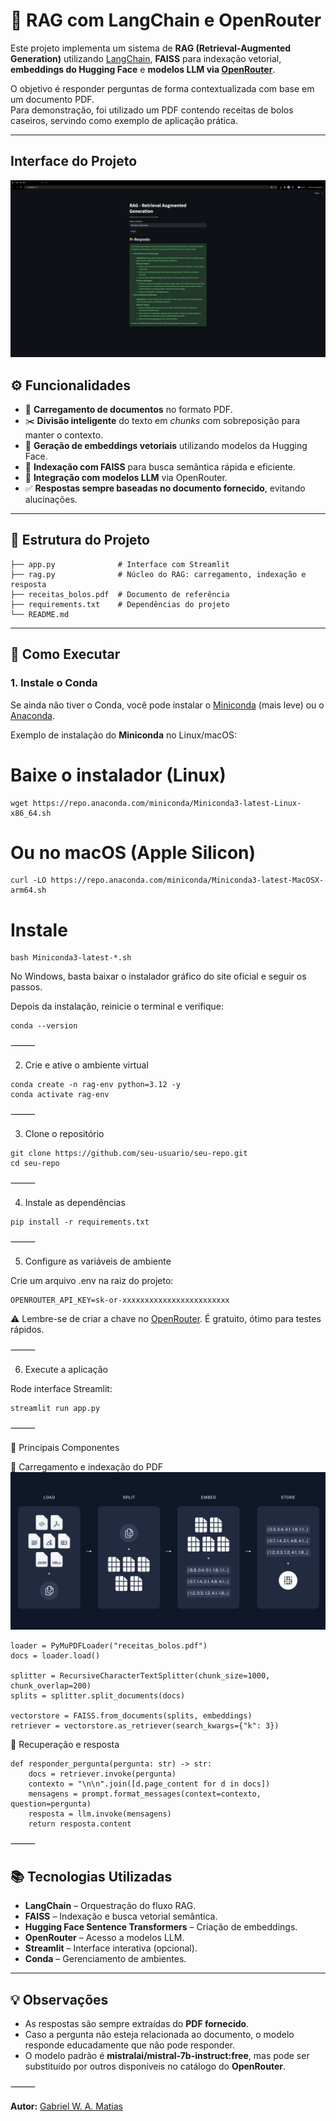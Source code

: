 # 📘 RAG com LangChain e OpenRouter

Este projeto implementa um sistema de **RAG (Retrieval-Augmented Generation)** utilizando [LangChain](https://www.langchain.com/), **FAISS** para indexação vetorial, **embeddings do Hugging Face** e **modelos LLM via  [OpenRouter](https://openrouter.ai/)**.  

O objetivo é responder perguntas de forma contextualizada com base em um documento PDF.  
Para demonstração, foi utilizado um PDF contendo receitas de bolos caseiros, servindo como exemplo de aplicação prática.

---

## Interface do Projeto

![Interface do Projeto](https://raw.githubusercontent.com/ligia-ufpe/rag/main/image.png)

## ⚙️ Funcionalidades

- 📂 **Carregamento de documentos** no formato PDF.  
- ✂️ **Divisão inteligente** do texto em *chunks* com sobreposição para manter o contexto.  
- 🧩 **Geração de embeddings vetoriais** utilizando modelos da Hugging Face.  
- 🔎 **Indexação com FAISS** para busca semântica rápida e eficiente.  
- 🤖 **Integração com modelos LLM** via OpenRouter.  
- ✅ **Respostas sempre baseadas no documento fornecido**, evitando alucinações.  
---

## 📂 Estrutura do Projeto
```
├── app.py              # Interface com Streamlit
├── rag.py              # Núcleo do RAG: carregamento, indexação e resposta
├── receitas_bolos.pdf  # Documento de referência
├── requirements.txt    # Dependências do projeto
└── README.md           
```
---

## 🚀 Como Executar

### 1. Instale o Conda

Se ainda não tiver o Conda, você pode instalar o [Miniconda](https://docs.conda.io/en/latest/miniconda.html) (mais leve) ou o [Anaconda](https://www.anaconda.com/download).  

Exemplo de instalação do **Miniconda** no Linux/macOS:  
# Baixe o instalador (Linux)
```
wget https://repo.anaconda.com/miniconda/Miniconda3-latest-Linux-x86_64.sh
```
# Ou no macOS (Apple Silicon)
```
curl -LO https://repo.anaconda.com/miniconda/Miniconda3-latest-MacOSX-arm64.sh
```
# Instale
```
bash Miniconda3-latest-*.sh
```
No Windows, basta baixar o instalador gráfico do site oficial e seguir os passos.

Depois da instalação, reinicie o terminal e verifique:
```
conda --version
```

⸻

2. Crie e ative o ambiente virtual
```
conda create -n rag-env python=3.12 -y
conda activate rag-env
```

⸻

3. Clone o repositório
```
git clone https://github.com/seu-usuario/seu-repo.git
cd seu-repo
```

⸻

4. Instale as dependências
```
pip install -r requirements.txt
```

⸻

5. Configure as variáveis de ambiente

Crie um arquivo .env na raiz do projeto:
```
OPENROUTER_API_KEY=sk-or-xxxxxxxxxxxxxxxxxxxxxxxx
```
⚠️ Lembre-se de criar a chave no [OpenRouter](https://openrouter.ai/). É gratuito, ótimo para testes rápidos.


⸻

6. Execute a aplicação

Rode interface Streamlit:
```
streamlit run app.py
```

⸻

🧠 Principais Componentes

🔑 Carregamento e indexação do PDF
![Interface do Projeto](https://raw.githubusercontent.com/ligia-ufpe/rag/main/split.png)
```
loader = PyMuPDFLoader("receitas_bolos.pdf")
docs = loader.load()

splitter = RecursiveCharacterTextSplitter(chunk_size=1000, chunk_overlap=200)
splits = splitter.split_documents(docs)

vectorstore = FAISS.from_documents(splits, embeddings)
retriever = vectorstore.as_retriever(search_kwargs={"k": 3})

```
🔎 Recuperação e resposta
```
def responder_pergunta(pergunta: str) -> str:
    docs = retriever.invoke(pergunta)
    contexto = "\n\n".join([d.page_content for d in docs])
    mensagens = prompt.format_messages(context=contexto, question=pergunta)
    resposta = llm.invoke(mensagens)
    return resposta.content
```

⸻

## 📚 Tecnologias Utilizadas
- **LangChain** – Orquestração do fluxo RAG.  
- **FAISS** – Indexação e busca vetorial semântica.  
- **Hugging Face Sentence Transformers** – Criação de embeddings.  
- **OpenRouter** – Acesso a modelos LLM.  
- **Streamlit** – Interface interativa (opcional).  
- **Conda** – Gerenciamento de ambientes.  

---

## 💡 Observações
- As respostas são sempre extraídas do **PDF fornecido**.  
- Caso a pergunta não esteja relacionada ao documento, o modelo responde educadamente que não pode responder.  
- O modelo padrão é **mistralai/mistral-7b-instruct:free**, mas pode ser substituído por outros disponíveis no catálogo do **OpenRouter**.  

⸻

**Autor:** [Gabriel W. A. Matias](https://www.linkedin.com/in/gabriel-w-a-matias-a9913a210/)
